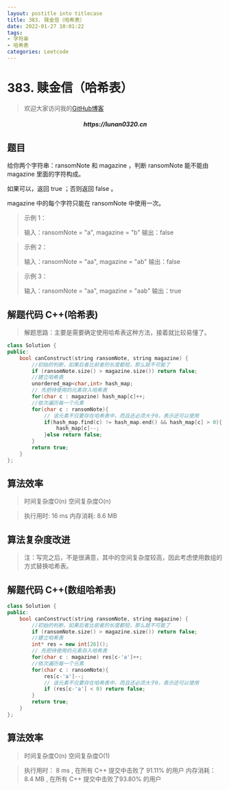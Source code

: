 ```yaml
---
layout: postitle into titlecase
title: 383. 赎金信（哈希表）
date: 2022-01-27 10:01:22
tags:
- 字符串
- 哈希表
categories: Leetcode
---
```


# 383. 赎金信（哈希表）

> 欢迎大家访问我的[GitHub博客](https://lunan0320.github.io/)

<h5 align='center'> https://lunan0320.cn</h5>



## 题目

给你两个字符串：ransomNote 和 magazine ，判断 ransomNote 能不能由 magazine 里面的字符构成。

如果可以，返回 true ；否则返回 false 。

magazine 中的每个字符只能在 ransomNote 中使用一次。

> 示例 1：
>
> 输入：ransomNote = "a", magazine = "b" 
> 输出：false

> 示例 2：
>
> 输入：ransomNote = "aa", magazine = "ab" 
> 输出：false

> 示例 3：
>
> 输入：ransomNote = "aa", magazine = "aab" 
> 输出：true

## 解题代码 C++(哈希表)

> 解题思路：主要是需要确定使用哈希表这种方法，接着就比较易懂了。

```cpp
class Solution {
public:
    bool canConstruct(string ransomNote, string magazine) {
        //初始的判断，如果后者比前者的长度都短，那么就不可能了
        if (ransomNote.size() > magazine.size()) return false;
        //建立哈希表
        unordered_map<char,int> hash_map;
        // 先把待使用的元素存入哈希表
        for(char c : magazine) hash_map[c]++;
        //依次遍历每一个元素
        for(char c : ransomNote){
            // 该元素不仅要存在哈希表中，而且还必须大于0，表示还可以使用
            if(hash_map.find(c) != hash_map.end() && hash_map[c] > 0){
                hash_map[c]--;
            }else return false;
        }
        return true;
    }
};
```


## 算法效率

> 时间复杂度O(n) 
> 空间复杂度O(n)

> 执行用时: 16 ms 
> 内存消耗: 8.6 MB
>
## 算法复杂度改进

> 注：写完之后，不是很满意，其中的空间复杂度较高，因此考虑使用数组的方式替换哈希表。

## 解题代码 C++(数组哈希表)

```cpp
class Solution {
public:
    bool canConstruct(string ransomNote, string magazine) {
        //初始的判断，如果后者比前者的长度都短，那么就不可能了
        if (ransomNote.size() > magazine.size()) return false;
        //建立哈希表
        int* res = new int[26]();
        // 先把待使用的元素存入哈希表
        for(char c : magazine) res[c-'a']++;
        //依次遍历每一个元素
        for(char c : ransomNote){
            res[c-'a']--;
            // 该元素不仅要存在哈希表中，而且还必须大于0，表示还可以使用
            if (res[c-'a'] < 0) return false;
        }
        return true;
    }
};
```


## 算法效率

> 时间复杂度O(n)
> 空间复杂度O(1)

> 执行用时： 8 ms , 在所有 C++ 提交中击败了 91.11% 的用户 
> 内存消耗： 8.4 MB , 在所有 C++ 提交中击败了93.80% 的用户
